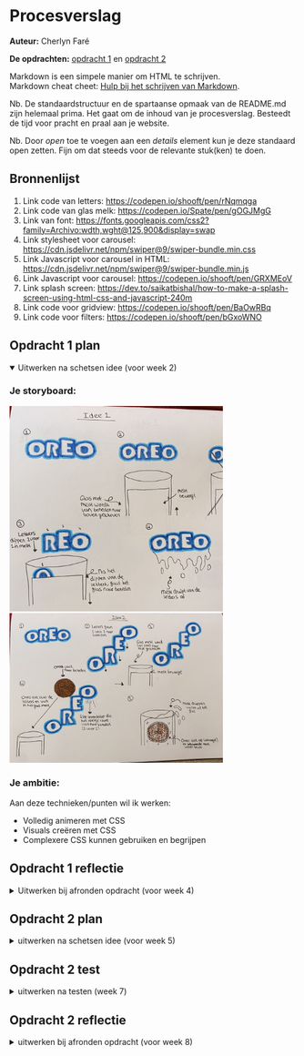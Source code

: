# Procesverslag
**Auteur:** Cherlyn Faré

**De opdrachten:** [opdracht 1](opdracht1/index.html) en [opdracht 2](opdracht2/index.html)


Markdown is een simpele manier om HTML te schrijven.  
Markdown cheat cheet: [Hulp bij het schrijven van Markdown](https://github.com/adam-p/markdown-here/wiki/Markdown-Cheatsheet).

Nb. De standaardstructuur en de spartaanse opmaak van de README.md zijn helemaal prima. Het gaat om de inhoud van je procesverslag. Besteedt de tijd voor pracht en praal aan je website.

Nb. Door *open* toe te voegen aan een *details* element kun je deze standaard open zetten. Fijn om dat steeds voor de relevante stuk(ken) te doen.



## Bronnenlijst
  1. Link code van letters: https://codepen.io/shooft/pen/rNqmqga
  2. Link code van glas melk: https://codepen.io/Spate/pen/gOGJMgG
  3. Link van font: https://fonts.googleapis.com/css2?family=Archivo:wdth,wght@125,900&display=swap
  4. Link stylesheet voor carousel: https://cdn.jsdelivr.net/npm/swiper@9/swiper-bundle.min.css
  5. Link Javascript voor carousel in HTML: https://cdn.jsdelivr.net/npm/swiper@9/swiper-bundle.min.js
  6. Link Javascript voor carousel: https://codepen.io/shooft/pen/GRXMEoV 
  7. Link splash screen: https://dev.to/saikatbishal/how-to-make-a-splash-screen-using-html-css-and-javascript-240m
  8. Link code voor gridview: https://codepen.io/shooft/pen/BaOwRBq
  9. Link code voor filters: https://codepen.io/shooft/pen/bGxoWNO 




## Opdracht 1 plan

<details open>
  <summary>Uitwerken na schetsen idee (voor week 2)</summary>


  ### Je storyboard:
  <img src="readme-images/idee2.jpg" width="375px" alt="idee 2">
  <img src="readme-images/idee1.jpg" width="375px" alt="idee 1">


  ### Je ambitie: 
  Aan deze technieken/punten wil ik werken:
  - Volledig animeren met CSS
  - Visuals creëren met CSS
  - Complexere CSS kunnen gebruiken en begrijpen
 
</details>



## Opdracht 1 reflectie

<details>
  <summary>Uitwerken bij afronden opdracht (voor week 4)</summary>


  ### Je uitkomst - karakteristiek screenshot(s):
  <img src="readme-images/groot-scherm.png" width="375px" alt="uitomst opdracht 1">

  <img src="readme-images/letters-in-melk.png" width="375px" alt="uitomst opdracht 1">


  <img src="readme-images/letters-omhoog.png" width="375px" alt="uitomst opdracht 1">


  ### Dit ging goed/Heb ik geleerd: 
  Het 1 voor 1 dippen van de letters in het glas melk ging goed en soepel.
  Om dit te doen heb ik elke letter een delay gegeven en heb ik geleerd hoe je zo'n animatie kan maken.

  <img src="readme-images/letters-dippen.png" width="375px" alt="Letters dippen">


  ### Dit was lastig/Is niet gelukt:
  Korte omschrijving met plaatje(s)
  Ik wou dat het glas melk van beneden naar boven in beeld kwam en dat lukte op een kleine scherm maar op een groot scherm niet. Op een groot scherm stonden alle spans naast elkaar en lukte het mij niet om het glas onder de letters te krijgen.

  De letters laten afruipen na het dippen lukte mij ook niet, want ik kwam er niet uit hoe ik dat moest doen.

  <img src="readme-images/idee2.jpg" width="375px" alt="bummer">

  Verder is het wel responsive, maar bij een bepaald scherm formaat verschuifd het werk even en daarna staat het weer goed. 
  <img src="readme-images/responsive-fout.png" width="375px" alt="bummer">
</details>



## Opdracht 2 plan

<details>
  <summary>uitwerken na schetsen idee (voor week 5)</summary>


  ### Je ontwerp:
  <img src="readme-images/mijn-ontwerp.jpg" width="375px" alt="ontwerp opdracht 2">


  ### Je ambitie: 
  Aan deze technieken/punten wil ik werken:
  - Kunnen filteren en sorteren
  - Javascript beter begrijpen
  - Een goede responsive pagina maken
</details>



## Opdracht 2 test

<details>
  <summary>uitwerken na testen (week 7)</summary>

  ### Bevinding 1:
  Het sorteren van de foto's door de view te veranderen werkte goed. Als je op één van de radio buttons klikt, kan je de foto's in een lijst of grid view bekijken zonder probleem. Ook zijn de lijst en grid view responsive.
  <img src="readme-images/lijst-test.png" width="375px" alt="toon pagina in een lijst">
 

  #### oplossing:
  Geen oplossing



  ### Bevinding 2:
  De pagina is goed responsive en alle foto's in de twee verschillende views schalen zonder problemen mee. Ik heb wel als suggestie gekregen om de radio buttons te stijlen.
  <img src="readme-images/radio-button-styling.png" width="375px" alt="radio button styling">
 
  
  #### oplossing:
  Ik heb de radio buttons compleet gestijlt en ziet het qua ontwerp er nu beter uit.
  <img src="readme-images/radio-buttons-new.png" width="375px" alt="radio button styling nieuw">



  ### Bevinding 3:
  Tussen de header en filters probeerde ik een carousel te plaatsen, maar de code werkte niet en zag je daarom een lege plek.
  <img src="readme-images/carousel-mislukt.png" width="375px" alt="carousel mislukt">

  #### oplossing:
  Ik heb de code gebruikt van dlo en het probleem was dat ik de script die ik moest kopiëren op de verkeerde plaats in de html had gezet. De script moest boven mijn eigen script geplaatst worden om het te laten werken.
  <img src="readme-images/script-carousel.png" width="375px" alt="script link">
  <img src="readme-images/carousel.png" width="375px" alt="carousel gelukt">




  ### Bevinding 4:
  Ik heb verder niet veel kunnen testen, omdat ik nog niet zo ver was en je alleen kon filteren en sorteren.
  <img src="readme-images/grid-test.png" width="375px" alt="toon pagina in een grid">

  #### oplossing:
  Ik heb verschillende animaties, micro-interacties en user interface events toegevoegd aan mijn ontwerp na de test. De buttons hebben verschillende states, er is een loading state met een progress bar en een empty state.
  <img src="readme-images/button-states.png" width="375px" alt="button states">
  <img src="readme-images/loading-state" width="375px" alt="de loading state">
  <img src="readme-images/empty-state.png" width="375px" alt="de empty state">



  ### Bevinding 5:
  De mappen had ik niet goed in github gezet, waardoor je een pagina zag zonder css stijling en alleen de html zag. Hierdoor kon de test persoon de pagina alleen op mijn laptop bekijken.
  <img src="readme-images/github-error.png" width="375px" alt="error in github">

  #### oplossing:
  Ik heb een nieuwe repositorie moeten aanmaken en opnieuw de mappen erin moeten doen, want bij de eerste werkte het nog steeds niet. Nu werkt het wel!
  <img src="readme-images/github-werkt.png" width="375px" alt="github werkt weer">
</details>



## Opdracht 2 reflectie

<details>
  <summary>uitwerken bij afronden opdracht (voor week 8)</summary>

  ### Je uitkomst - karakteristiek screenshot(s):
  Korte omschrijving met plaatje(s)   

  <img src="readme-images/dummy-plaatje.svg" width="375px" alt="top">

  ### Dit ging goed/Heb ik geleerd: 
  De pagina is responsive en de foto's schalen goed mee. Ik heb ook beter leren werken met grids.
  <img src="readme-images/responsive-groot.png" width="375px" alt="responsivenes op een groot scherm">
  <img src="readme-images/responsive-klein.png" width="375px" alt="responsivenes op een klein scherm">


  Ik vind dat de animatie voor de laadbalk goed gelukt is en het laden verloopt soepel door het gebruik van keyframes.
  <img src="readme-images/laadbalk.png" width="375px" alt="laadbalk animatie">



  ### Dit was lastig/Is niet gelukt:
  Ik wou eingelijk de carousel net zoals de foto hieronder vormgeven, maar dat lukte mij niet en heb ik uiteindelijk de code van dlo gebruikt.
  <img src="readme-images/carousel-anders.png" width="375px" alt="carousel anders vormgeven">



  De bedoeling bij het laadscherm was dat na dat de progressbar geladen was en er een knop te voorschijn kwam, de gebruiker op moest klikt om de foto's te bekijken. Wat er nu gebeurt is dat de gebruiker tijdens het laden al kan klikken en dat is niet de bedoeling. Ik heb geen idee hoe ik het met JS moet oplossen, dus heb ik bij de cursor "wait" gezet om de gebruiker te laten denken dat ze niet kunnen klikken en moeten wachten op de knop.
  <img src="readme-images/laadscherm-wachten.png" width="375px" alt="laadscherm wachten">
  <img src="readme-images/laadscherm-knop.png" width="375px" alt="laadscherm knop">
</details>